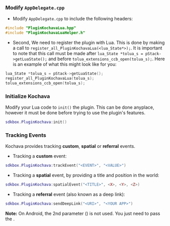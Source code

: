 ### Modify `AppDelegate.cpp`
* Modify `AppDelegate.cpp` to include the following headers:
```cpp
#include "PluginKochavaLua.hpp"
#include "PluginKochavaLuaHelper.h"
```

* Second, We need to register the plugin with Lua. This is done by making a call to `register_all_PluginKochavaLua(<lua_State*>);`. It is important to note that this call must be made after `lua_State *tolua_s = pStack->getLuaState();` and before `tolua_extensions_ccb_open(tolua_s);`. Here is an example of what this might look like for you:
```cpp
lua_State *tolua_s = pStack->getLuaState();
register_all_PluginKochavaLua(tolua_s);
tolua_extensions_ccb_open(tolua_s);
```

### Initialize Kochava
Modify your Lua code to `init()` the plugin. This can be done anyplace, however it must be done before trying to use the plugin's features.
```lua
sdkbox.PluginKochava:init()
```

### Tracking Events
Kochava provides tracking __custom__, __spatial__ or __referral__ events.

* Tracking a __custom__ event:
```lua
sdkbox.PluginKochava:trackEvent("<EVENT>", "<VALUE>")
```

* Tracking a __spatial__ event, by providing a title and position in the world:
```lua
sdkbox.PluginKochava:spatialEvent("<TITLE>", <X>, <Y>, <Z>)
```

* Tracking a __referral__ event (also known as a deep link):
```lua
sdkbox.PluginKochava:sendDeepLink("<URI>", "<YOUR APP>")
```
 __Note:__ On Android, the 2nd parameter (__<YOUR APP>__) is not used. You just need to pass the __<URI>__.
